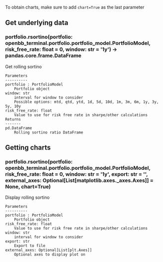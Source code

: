 To obtain charts, make sure to add `chart=True` as the last parameter

## Get underlying data 
### portfolio.rsortino(portfolio: openbb_terminal.portfolio.portfolio_model.PortfolioModel, risk_free_rate: float = 0, window: str = '1y') -> pandas.core.frame.DataFrame

Get rolling sortino

    Parameters
    ----------
    portfolio : PortfolioModel
        Portfolio object
    window: str
        interval for window to consider
        Possible options: mtd, qtd, ytd, 1d, 5d, 10d, 1m, 3m, 6m, 1y, 3y, 5y, 10y
    risk_free_rate: float
        Value to use for risk free rate in sharpe/other calculations
    Returns
    -------
    pd.DataFrame
        Rolling sortino ratio DataFrame

## Getting charts 
### portfolio.rsortino(portfolio: openbb_terminal.portfolio.portfolio_model.PortfolioModel, risk_free_rate: float = 0, window: str = '1y', export: str = '', external_axes: Optional[List[matplotlib.axes._axes.Axes]] = None, chart=True)

Display rolling sortino

    Parameters
    ----------
    portfolio : PortfolioModel
        Portfolio object
    risk_free_rate: float
        Value to use for risk free rate in sharpe/other calculations
    window: str
        interval for window to consider
    export: str
        Export to file
    external_axes: Optional[List[plt.Axes]]
        Optional axes to display plot on
